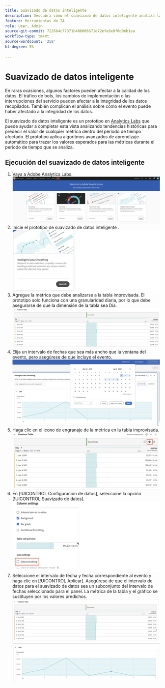 ```yaml
---
title: Suavizado de datos inteligente
description: Descubra cómo el suavizado de datos inteligente analiza las tendencias históricas para predecir el valor de cualquier métrica dentro de un período de tiempo afectado.
feature: Herramientas de IA
role: User, Admin
source-git-commit: 7226b4c77371b486006671d72efa9e0f0d9eb1ea
workflow-type: tm+mt
source-wordcount: '258'
ht-degree: 5%

---
```


# Suavizado de datos inteligente

En raras ocasiones, algunos factores pueden afectar a la calidad de los datos. El tráfico de bots, los cambios de implementación o las interrupciones del servicio pueden afectar a la integridad de los datos recopilados. También complican el análisis sobre cómo el evento puede haber afectado a la integridad de los datos.

El suavizado de datos inteligente es un prototipo en [Analytics Labs](/help/analyze/tech-previews/overview.md) que puede ayudar a completar esta vista analizando tendencias históricas para predecir el valor de cualquier métrica dentro del período de tiempo afectado. El prototipo aplica algoritmos avanzados de aprendizaje automático para trazar los valores esperados para las métricas durante el período de tiempo que se analiza.

## Ejecución del suavizado de datos inteligente

1. Vaya a Adobe Analytics Labs:
   ![Labs](assets/labs.png)
1. Inicie el prototipo de suavizado de datos inteligente .
   ![Iniciar prototipo](assets/intelligent-ds.png)
1. Agregue la métrica que debe analizarse a la tabla improvisada. El prototipo solo funciona con una granularidad diaria, por lo que debe asegurarse de que la dimensión de la tabla sea Día.
   ![Añadir métrica](assets/add-metric.png)
1. Elija un intervalo de fechas que sea más ancho que la ventana del evento, pero asegúrese de que incluye el evento.
   ![Intervalo de fechas](assets/date-range.png)
1. Haga clic en el icono de engranaje de la métrica en la tabla improvisada.
   ![Icono de engranaje](assets/gear-icon.png)
1. En [!UICONTROL Configuración de datos], seleccione la opción [!UICONTROL Suavizado de datos].
   ![Suavizado de datos](assets/column-setting.png)
1. Seleccione el intervalo de fecha y fecha correspondiente al evento y haga clic en [!UICONTROL Aplicar].
Asegúrese de que el intervalo de datos para el suavizado de datos sea un subconjunto del intervalo de fechas seleccionado para el panel. La métrica de la tabla y el gráfico se sustituyen por los valores predichos.
   ![Valores predichos](assets/predictive-values.png)